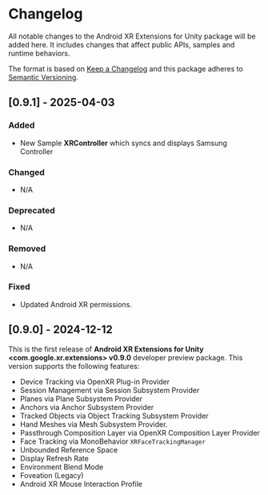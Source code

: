 # Changelog

All notable changes to the Android XR Extensions for Unity package will be added
here. It includes changes that affect public APIs, samples and runtime
behaviors.

The format is based on [Keep a Changelog](http://keepachangelog.com/en/1.0.0/)
and this package adheres to
[Semantic Versioning](http://semver.org/spec/v2.0.0.html).

## [0.9.1] - 2025-04-03

### Added
  * New Sample **XRController** which syncs and displays Samsung Controller

### Changed
  * N/A

### Deprecated
  * N/A

### Removed
  * N/A

### Fixed
  * Updated Android XR permissions.

## [0.9.0] - 2024-12-12

This is the first release of **Android XR Extensions for Unity
<com.google.xr.extensions> v0.9.0** developer preview package. This version
supports the following features:

-   Device Tracking via OpenXR Plug-in Provider
-   Session Management via Session Subsystem Provider
-   Planes via Plane Subsystem Provider
-   Anchors via Anchor Subsystem Provider
-   Tracked Objects via Object Tracking Subsystem Provider
-   Hand Meshes via Mesh Subsystem Provider.
-   Passthrough Composition Layer via OpenXR Composition Layer Provider
-   Face Tracking via MonoBehavior `XRFaceTrackingManager`
-   Unbounded Reference Space
-   Display Refresh Rate
-   Environment Blend Mode
-   Foveation (Legacy)
-   Android XR Mouse Interaction Profile
